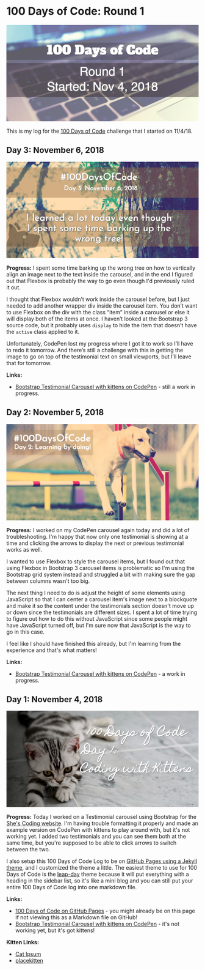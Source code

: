 # 100 Days of Code: Round 1

![100 Days of Code Round 1 Image](assets/images/100-days-of-code-round-1.jpg)

This is my log for the [100 Days of Code](https://www.100daysofcode.com/) challenge that I started on 11/4/18. 

## Day 3: November 6, 2018

![100 Days of Code Day 3](assets/images/100-days-of-code-day-3.jpg)

**Progress:** I spent some time barking up the wrong tree on how to vertically align an image next to the text inside the carousel, and in the end I figured out that Flexbox is probably the way to go even though I'd previously ruled it out. 

I thought that Flexbox wouldn’t work inside the carousel before, but I just needed to add another wrapper div inside the carousel item. You don’t want to use Flexbox on the div with the class “item” inside a carousel or else it will display both of the items at once. I haven’t looked at the Bootstrap 3 source code, but it probably uses `display` to hide the item that doesn’t have the `active` class applied to it.

Unfortunately, CodePen lost my progress where I got it to work so I’ll have to redo it tomorrow. And there’s still a challenge with this in getting the image to go on top of the testimonial text on small viewports, but I’ll leave that for tomorrow.


**Links:**
* [Bootstrap Testimonial Carousel with kittens on CodePen](https://codepen.io/kelli/pen/eQmeyV) - still a work in progress.



## Day 2: November 5, 2018

![100 Days of Code Day 2: Learning by Doing](assets/images/100-days-of-code-day-2.jpg)

**Progress:** I worked on my CodePen carousel again today and did a lot of troubleshooting. I'm happy that now only one testimonial is showing at a time and clicking the arrows to display the next or previous testimonial works as well. 

I wanted to use Flexbox to style the carousel items, but I found out that using Flexbox in Bootstrap 3 carousel items is problematic so I'm using the Bootstrap grid system instead and struggled a bit with making sure the gap between columns wasn't too big.

The next thing I need to do is adjust the height of some elements using JavaScript so that I can center a carousel item's image next to a blockquote and make it so the content under the testimonials section doesn't move up or down since the testimonials are different sizes. I spent a lot of time trying to figure out how to do this without JavaScript since some people might have JavaScript turned off, but I'm sure now that JavaScript is the way to go in this case.

I feel like I should have finished this already, but I'm learning from the experience and that's what matters!

**Links:**
* [Bootstrap Testimonial Carousel with kittens on CodePen](https://codepen.io/kelli/pen/eQmeyV) - a work in progress.

## Day 1: November 4, 2018

![100 Days of Code Day 1: Coding with Kittens](assets/images/100-days-of-code-day-1.jpg)

**Progress:** Today I worked on a Testimonial carousel using Bootstrap for the [She's Coding website](http://shescoding.org/). I'm having trouble formatting it properly and made an example version on CodePen with kittens to play around with, but it's not working yet. I added two testimonials and you can see them both at the same time, but you're supposed to be able to click arrows to switch between the two. 

I also setup this 100 Days of Code Log to be on [GitHub Pages using a Jekyll theme](https://help.github.com/articles/using-jekyll-as-a-static-site-generator-with-github-pages/), and I customized the theme a little. The easiest theme to use for 100 Days of Code is the [leap-day](https://github.com/pages-themes/leap-day) theme because it will put everything with a heading in the sidebar list, so it's like a mini blog and you can still put your entire 100 Days of Code log into one markdown file.

**Links:**
* [100 Days of Code on GitHub Pages](https://kellim.github.io/100-days-of-code/round1) - you might already be on this page if not viewing this as a Markdown file on GitHub!
* [Bootstrap Testimonial Carousel with kittens on CodePen](https://codepen.io/kelli/pen/eQmeyV) - it's not working yet, but it's got kittens!

**Kitten Links:**
* [Cat Ipsum](http://www.catipsum.com/)
* [placekitten](https://placekitten.com/)

